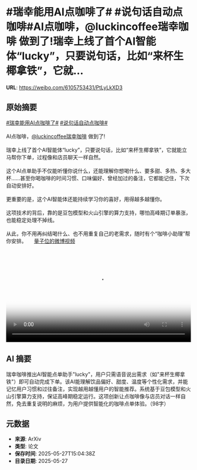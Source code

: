 # #瑞幸能用AI点咖啡了# #说句话自动点咖啡#AI点咖啡，@luckincoffee瑞幸咖啡 做到了!瑞幸上线了首个AI智能体“lucky”，只要说句话，比如“来杯生椰拿铁”，它就...

**URL**: https://weibo.com/6105753431/PtLyLkXD3

## 原始摘要

<a href="https://m.weibo.cn/search?containerid=231522type%3D1%26t%3D10%26q%3D%23%E7%91%9E%E5%B9%B8%E8%83%BD%E7%94%A8AI%E7%82%B9%E5%92%96%E5%95%A1%E4%BA%86%23&amp;extparam=%23%E7%91%9E%E5%B9%B8%E8%83%BD%E7%94%A8AI%E7%82%B9%E5%92%96%E5%95%A1%E4%BA%86%23" data-hide=""><span class="surl-text">#瑞幸能用AI点咖啡了#</span></a> <a href="https://m.weibo.cn/search?containerid=231522type%3D1%26t%3D10%26q%3D%23%E8%AF%B4%E5%8F%A5%E8%AF%9D%E8%87%AA%E5%8A%A8%E7%82%B9%E5%92%96%E5%95%A1%23&amp;extparam=%23%E8%AF%B4%E5%8F%A5%E8%AF%9D%E8%87%AA%E5%8A%A8%E7%82%B9%E5%92%96%E5%95%A1%23" data-hide=""><span class="surl-text">#说句话自动点咖啡#</span></a><br><br>AI点咖啡，<a href="https://weibo.com/n/luckincoffee%E7%91%9E%E5%B9%B8%E5%92%96%E5%95%A1">@luckincoffee瑞幸咖啡</a> 做到了!<br><br>瑞幸上线了首个AI智能体“lucky”，只要说句话，比如“来杯生椰拿铁”，它就能立马帮你下单，过程像和店员聊天一样自然。<br><br>这个AI点单助手不仅能听懂你说什么，还能理解你想喝什么、要多甜、多热、多大杯……甚至你喝咖啡的时间习惯、口味偏好、曾经加过的备注，它都能记住，下次自动安排好。<br><br>更重要的是，这个AI智能体还能持续学习你的喜好，用得越多越懂你。<br><br>这项技术的背后，靠的是豆包模型和火山引擎的算力支持，哪怕高峰期订单暴涨，也能稳定处理不掉线。<br><br>从此，你不用再纠结喝什么、也不用重复自己的老需求，随时有个“咖啡小助理”帮你安排。 <a href="https://video.weibo.com/show?fid=1034:5170942889099277" data-hide=""><span class="url-icon"><img style="width: 1rem;height: 1rem" src="https://h5.sinaimg.cn/upload/2015/09/25/3/timeline_card_small_video_default.png" referrerpolicy="no-referrer"></span><span class="surl-text">量子位的微博视频</span></a><br clear="both"><div style="clear: both"></div><video controls="controls" poster="https://tvax1.sinaimg.cn/orj480/006Fd7o3ly1i1u3qf90cjj30zk0k074z.jpg" style="width: 100%"><source src="https://f.video.weibocdn.com/o0/ln40HGqrlx08ozyJtWxa01041200nhyJ0E010.mp4?label=mp4_720p&amp;template=1280x720.25.0&amp;ori=0&amp;ps=1CwnkDw1GXwCQx&amp;Expires=1748361769&amp;ssig=1Y5Z0x6vnT&amp;KID=unistore,video"><source src="https://f.video.weibocdn.com/o0/W6mO6vGplx08ozyIuobe01041200cri00E010.mp4?label=mp4_hd&amp;template=852x480.25.0&amp;ori=0&amp;ps=1CwnkDw1GXwCQx&amp;Expires=1748361769&amp;ssig=r%2FOrHIK86p&amp;KID=unistore,video"><source src="https://f.video.weibocdn.com/o0/J2AwjKMKlx08ozyIf0pi010412008bUA0E010.mp4?label=mp4_ld&amp;template=640x360.25.0&amp;ori=0&amp;ps=1CwnkDw1GXwCQx&amp;Expires=1748361769&amp;ssig=G1ntMXm34N&amp;KID=unistore,video"><p>视频无法显示，请前往<a href="https://video.weibo.com/show?fid=1034%3A5170942889099277" target="_blank" rel="noopener noreferrer">微博视频</a>观看。</p></video>

## AI 摘要

瑞幸咖啡推出AI智能点单助手"lucky"，用户只需语音说出需求（如"来杯生椰拿铁"）即可自动完成下单。该AI能理解饮品偏好、甜度、温度等个性化需求，并能记忆用户习惯和过往备注，实现越用越懂用户的智能推荐。系统基于豆包模型和火山引擎算力支持，保证高峰期稳定运行。这项创新让点咖啡像与店员对话一样自然，免去重复说明的麻烦，为用户提供智能化的咖啡点单体验。（98字）

## 元数据

- **来源**: ArXiv
- **类型**: 论文
- **保存时间**: 2025-05-27T15:04:38Z
- **目录日期**: 2025-05-27
